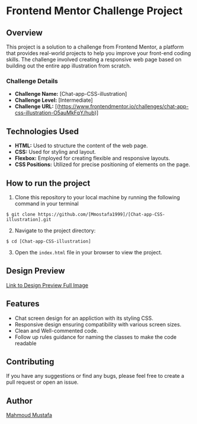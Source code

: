 # Frontend Mentor Challenge Project

## Overview

This project is a solution to a challenge from Frontend Mentor, a platform that provides real-world projects to help you improve your front-end coding skills. The challenge involved creating a responsive web page based on building out the entire app illustration from scratch. 
### Challenge Details

- **Challenge Name:** [Chat-app-CSS-illustration]
- **Challenge Level:** [Intermediate]
- **Challenge URL:** [(https://www.frontendmentor.io/challenges/chat-app-css-illustration-O5auMkFqY/hub)]

## Technologies Used

- **HTML:** Used to structure the content of the web page.
- **CSS:** Used for styling and layout.
- **Flexbox:** Employed for creating flexible and responsive layouts.
- **CSS Positions:** Utilized for precise positioning of elements on the page.

## How to run the project
1. Clone this repository to your local machine by running the following command in your terminal

```$ git clone https://github.com/[Mmostafa1999]/[Chat-app-CSS-illustration].git```

2. Navigate to the project directory:

`$ cd [Chat-app-CSS-illustration]`

3. Open the `index.html` file in your browser to view the project.

## Design Preview

[Link to Design Preview Full Image]([path/to/design-preview-full.png](https://github.com/Mmostafa1999/Chat-app-CSS-illustration.git))
## Features
- Chat screen design for an appliction with its styling CSS. 
- Responsive design ensuring compatibility with various screen sizes.
- Clean and Well-commented code.
- Follow up rules guidance for naming the classes to make the code readable

## Contributing 
If you have any suggestions or find any bugs, please feel free to create a pull request or open an issue.

## Author
[Mahmoud Mustafa](https://github.com/Mmostafa1999)
